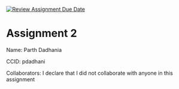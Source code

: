 [![Review Assignment Due Date](https://classroom.github.com/assets/deadline-readme-button-24ddc0f5d75046c5622901739e7c5dd533143b0c8e959d652212380cedb1ea36.svg)](https://classroom.github.com/a/q3-pAACd)
# Assignment 2

Name: Parth Dadhania

CCID: pdadhani

Collaborators: I declare that I did not collaborate with anyone in this assignment
